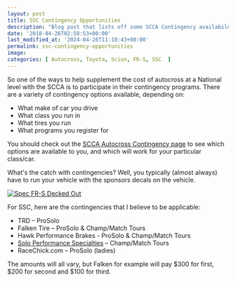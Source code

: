 ```yaml
---
layout: post
title: SSC Contingency Opportunities
description: "Blog post that lists off some SCCA Contingency availabile to SSC, this post was for 2018"
date: '2018-04-26T02:58:53+00:00'
last_modified_at: '2024-04-26T11:10:43+00:00'
permalink: ssc-contingency-opportunities
image: 
categories: [ Autocross, Toyota, Scion, FR-S, SSC  ]
---
```

So one of the ways to help supplement the cost of autocross at a National level with the SCCA is to participate in their contingency programs. There are a variety of contingency options available, depending on:
- What make of car you drive
- What class you run in
- What tires you run
- What programs you register for

You should check out the [SCCA Autocross Contingency page](https://www.scca.com/pages/solo-contingency) to see which options are available to you, and which will work for your particular class/car.

What's the catch with contingencies? Well, you typically (almost always) have to run your vehicle with the sponsors decals on the vehicle.

[![Spec FR-S Decked Out](https://farm1.staticflickr.com/964/39900291410_b5302163bd.jpg)](https://www.flickr.com/photos/chammond/39900291410/in/dateposted/)

For SSC, here are the contingencies that I believe to be applicable:
- TRD – ProSolo
- Falken Tire – ProSolo & Champ/Match Tours
- Hawk Performance Brakes - ProSolo & Champ/Match Tours
- [Solo Performance Specialties](http://www.soloperformance.com/) – Champ/Match Tours
- RaceChick.com – ProSolo (ladies)

The amounts will all vary, but Falken for example will pay $300 for first, $200 for second and $100 for third.
